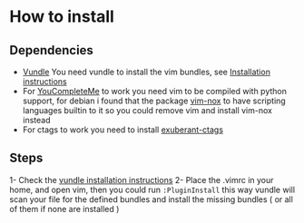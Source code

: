 # How to install

## Dependencies

- [Vundle][vundle]
  You need vundle to install the vim bundles, see [Installation instructions][vundle-installation]
- For [YouCompleteMe][you-complete-me] to work you need vim to be compiled with python support, for debian i found
  that the package [vim-nox][vim-nox] to have scripting languages builtin to it so you could remove vim and install
  vim-nox instead
- For ctags to work you need to install [exuberant-ctags][exuberant-ctags]

## Steps

1- Check the [vundle installation instructions][vundle-installation]
2- Place the .vimrc in your home, and open vim, then you could run `:PluginInstall` this way vundle will scan your
file for the defined bundles and install the missing bundles ( or all of them if none are installed )


[vundle]:https://github.com/gmarik/Vundle.vim
[vundle-installation]: https://github.com/gmarik/Vundle.vim#quick-start
[you-complete-me]: https://github.com/Valloric/YouCompleteMe
[vim-nox]: https://packages.debian.org/squeeze/vim-nox
[exuberant-ctags]: https://packages.debian.org/squeeze/exuberant-ctags
